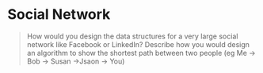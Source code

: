 # Social Network

> How would you design the data structures for a very large social network like Facebook or LinkedIn?
> Describe how you would design an algorithm to show the shortest path between two people 
> (eg Me -> Bob -> Susan ->Jsaon -> You)

